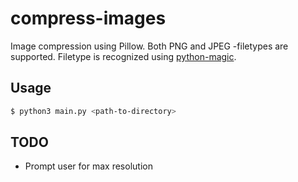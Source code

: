 # compress-images

Image compression using Pillow. Both PNG and JPEG -filetypes are supported. Filetype is recognized using [python-magic](https://github.com/ahupp/python-magic).

## Usage

```bash
$ python3 main.py <path-to-directory>
```

## TODO

- Prompt user for max resolution
